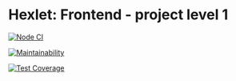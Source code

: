 # Hexlet: Frontend - project level 1
[![Node CI](https://github.com/lemantik/frontend-project-lvl1/workflows/ESLint/badge.svg)](https://github.com/lemantik/frontend-project-lvl1/actions)

[![Maintainability](https://api.codeclimate.com/v1/badges/1e5e3f8ff7f1b0cbbddb/maintainability)](https://codeclimate.com/github/lemantik/frontend-project-lvl1/maintainability)

[![Test Coverage](https://api.codeclimate.com/v1/badges/1e5e3f8ff7f1b0cbbddb/test_coverage)](https://codeclimate.com/github/lemantik/frontend-project-lvl1/test_coverage)